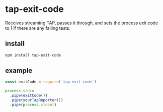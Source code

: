 # tap-exit-code

Receives streaming TAP, passes it through, and sets the process exit code to 1 if there are any failing tests.

## install

```sh
npm install tap-exit-code
```

## example

```js
const exitCode = require('tap-exit-code')

process.stdin
  .pipe(exitCode())
  .pipe(yourTapReporter())
  .pipe(process.stdout)
```
